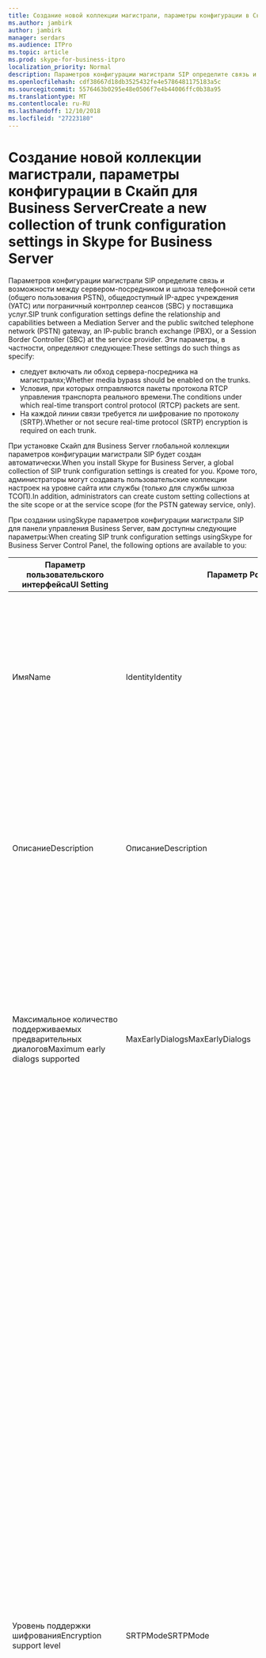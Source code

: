 ```yaml
---
title: Создание новой коллекции магистрали, параметры конфигурации в Скайп для Business Server
ms.author: jambirk
author: jambirk
manager: serdars
ms.audience: ITPro
ms.topic: article
ms.prod: skype-for-business-itpro
localization_priority: Normal
description: Параметров конфигурации магистрали SIP определите связь и возможности между сервером-посредником и шлюза телефонной сети (общего пользования PSTN), общедоступный IP-адрес учреждения (УАТС) или пограничный контроллер сеансов (SBC) у поставщика услуг.
ms.openlocfilehash: cdf38667d18db3525432fe4e5786481175183a5c
ms.sourcegitcommit: 5576463b0295e48e0506f7e4b44006ffc0b38a95
ms.translationtype: MT
ms.contentlocale: ru-RU
ms.lasthandoff: 12/10/2018
ms.locfileid: "27223180"
---
```

# <a name="create-a-new-collection-of-trunk-configuration-settings-in-skype-for-business-server"></a><span data-ttu-id="07fba-103">Создание новой коллекции магистрали, параметры конфигурации в Скайп для Business Server</span><span class="sxs-lookup"><span data-stu-id="07fba-103">Create a new collection of trunk configuration settings in Skype for Business Server</span></span>

<span data-ttu-id="07fba-104">Параметров конфигурации магистрали SIP определите связь и возможности между сервером-посредником и шлюза телефонной сети (общего пользования PSTN), общедоступный IP-адрес учреждения (УАТС) или пограничный контроллер сеансов (SBC) у поставщика услуг.</span><span class="sxs-lookup"><span data-stu-id="07fba-104">SIP trunk configuration settings define the relationship and capabilities between a Mediation Server and the public switched telephone network (PSTN) gateway, an IP-public branch exchange (PBX), or a Session Border Controller (SBC) at the service provider.</span></span> <span data-ttu-id="07fba-105">Эти параметры, в частности, определяют следующее:</span><span class="sxs-lookup"><span data-stu-id="07fba-105">These settings do such things as specify:</span></span>
- <span data-ttu-id="07fba-106">следует включать ли обход сервера-посредника на магистралях;</span><span class="sxs-lookup"><span data-stu-id="07fba-106">Whether media bypass should be enabled on the trunks.</span></span>
- <span data-ttu-id="07fba-107">Условия, при которых отправляются пакеты протокола RTCP управления транспорта реального времени.</span><span class="sxs-lookup"><span data-stu-id="07fba-107">The conditions under which real-time transport control protocol (RTCP) packets are sent.</span></span>
- <span data-ttu-id="07fba-108">На каждой линии связи требуется ли шифрование по протоколу (SRTP).</span><span class="sxs-lookup"><span data-stu-id="07fba-108">Whether or not secure real-time protocol (SRTP) encryption is required on each trunk.</span></span>

<span data-ttu-id="07fba-109">При установке Скайп для Business Server глобальной коллекции параметров конфигурации магистрали SIP будет создан автоматически.</span><span class="sxs-lookup"><span data-stu-id="07fba-109">When you install Skype for Business Server, a global collection of SIP trunk configuration settings is created for you.</span></span> <span data-ttu-id="07fba-110">Кроме того, администраторы могут создавать пользовательские коллекции настроек на уровне сайта или службы (только для службы шлюза ТСОП).</span><span class="sxs-lookup"><span data-stu-id="07fba-110">In addition, administrators can create custom setting collections at the site scope or at the service scope (for the PSTN gateway service, only).</span></span>

<span data-ttu-id="07fba-111">При создании usingSkype параметров конфигурации магистрали SIP для панели управления Business Server, вам доступны следующие параметры:</span><span class="sxs-lookup"><span data-stu-id="07fba-111">When creating SIP trunk configuration settings usingSkype for Business Server Control Panel, the following options are available to you:</span></span>

|<span data-ttu-id="07fba-112">Параметр пользовательского интерфейса</span><span class="sxs-lookup"><span data-stu-id="07fba-112">UI Setting</span></span> | <span data-ttu-id="07fba-113">Параметр PowerShell</span><span class="sxs-lookup"><span data-stu-id="07fba-113">PowerShell Parameter</span></span> | <span data-ttu-id="07fba-114">Описание</span><span class="sxs-lookup"><span data-stu-id="07fba-114">Description</span></span> |
|--|--|--|
|<span data-ttu-id="07fba-115">Имя</span><span class="sxs-lookup"><span data-stu-id="07fba-115">Name</span></span>|<span data-ttu-id="07fba-116">Identity</span><span class="sxs-lookup"><span data-stu-id="07fba-116">Identity</span></span>|<span data-ttu-id="07fba-p103">Уникальный идентификатор для коллекции. Это свойство только для чтения; вы не можете изменить идентификатор коллекции параметров настройки магистральной линии связи.</span><span class="sxs-lookup"><span data-stu-id="07fba-p103">Unique identifier for the collection. This property is read-only; you cannot change the Identity of a collection of trunk configuration settings.</span></span>|
|<span data-ttu-id="07fba-119">Описание</span><span class="sxs-lookup"><span data-stu-id="07fba-119">Description</span></span>|<span data-ttu-id="07fba-120">Описание</span><span class="sxs-lookup"><span data-stu-id="07fba-120">Description</span></span>|<span data-ttu-id="07fba-121">Предоставляет администраторам возможность сохранять дополнительную информацию о параметрах (например, сведения о цели настройки магистральной линии связи).</span><span class="sxs-lookup"><span data-stu-id="07fba-121">Provides a way for administrators to store addition information about the settings (for example, the purpose of the trunk configuration).</span></span>|
|<span data-ttu-id="07fba-122">Максимальное количество поддерживаемых предварительных диалогов</span><span class="sxs-lookup"><span data-stu-id="07fba-122">Maximum early dialogs supported</span></span>|<span data-ttu-id="07fba-123">MaxEarlyDialogs</span><span class="sxs-lookup"><span data-stu-id="07fba-123">MaxEarlyDialogs</span></span>|<span data-ttu-id="07fba-124">Максимальное количество разветвляющихся ответов, которое шлюз ТСОП, IP-PBX или пограничный контроллер сеансов (SBC) на стороне поставщика службы может получить на приглашение, отправленное серверу-посреднику.</span><span class="sxs-lookup"><span data-stu-id="07fba-124">The maximum number of forked responses a PSTN gateway, IP-PBX, or SBC at the service provider can receive to an Invite that it sent to the Mediation Server.</span></span>|
|<span data-ttu-id="07fba-125">Уровень поддержки шифрования</span><span class="sxs-lookup"><span data-stu-id="07fba-125">Encryption support level</span></span>|<span data-ttu-id="07fba-126">SRTPMode</span><span class="sxs-lookup"><span data-stu-id="07fba-126">SRTPMode</span></span>|<span data-ttu-id="07fba-127">Указывает уровень поддержки для защиты трафика сервера-посредника между сервером-посредником и шлюзом ТСОП, IP-PBX или пограничным контроллером сеансов на стороне поставщика службы.</span><span class="sxs-lookup"><span data-stu-id="07fba-127">Indicates the level of support for protecting media traffic between the Mediation Server and the PSTN Gateway, IP-PBX, or SBC at the service provider.</span></span> <span data-ttu-id="07fba-128">Для случаев обхода сервера-посредника это значение должно быть совместимо с параметром EncryptionLevel в настройке сервера-посредника.</span><span class="sxs-lookup"><span data-stu-id="07fba-128">For media bypass cases, this value must be compatible with the EncryptionLevel setting in the media configuration.</span></span> <span data-ttu-id="07fba-129">Конфигурации мультимедиа задано с помощью командлета [New-CsMediaConfiguration](https://docs.microsoft.com/en-us/powershell/module/skype/New-CsMediaConfiguration) и [Set-CsMediaConfiguration](https://docs.microsoft.com/en-us/powershell/module/skype/Set-CsMediaConfiguration) .</span><span class="sxs-lookup"><span data-stu-id="07fba-129">Media configuration is set by using the [New-CsMediaConfiguration](https://docs.microsoft.com/en-us/powershell/module/skype/New-CsMediaConfiguration) and [Set-CsMediaConfiguration](https://docs.microsoft.com/en-us/powershell/module/skype/Set-CsMediaConfiguration) cmdlets.</span></span><br/><span data-ttu-id="07fba-130">Допускаются следующие значения:</span><span class="sxs-lookup"><span data-stu-id="07fba-130">Allowed values are:</span></span><br/><br/><span data-ttu-id="07fba-131">**Обязательный**: должно использоваться шифрование SRTP.</span><span class="sxs-lookup"><span data-stu-id="07fba-131">**Required**: SRTP encryption must be used.</span></span><br/><span data-ttu-id="07fba-132">**Необязательно**: SRTP будет использоваться, если шлюз поддерживает его.</span><span class="sxs-lookup"><span data-stu-id="07fba-132">**Optional**: SRTP will be used if the gateway supports it.</span></span><br/><span data-ttu-id="07fba-133">**Не поддерживается**: шифрование SRTP не поддерживается и поэтому не будет использоваться.</span><span class="sxs-lookup"><span data-stu-id="07fba-133">**Not Supported**: SRTP encryption is not supported and therefore will not be used.</span></span><br/><br/><span data-ttu-id="07fba-p105">Параметр SRTPMode используется, только в случае, если шлюз настроен на использование протокола TLS. Если шлюз настроен на использование в качестве транспорта протокола TCP, для параметра SRTPMode внутренним образом задается значение Not Supported.</span><span class="sxs-lookup"><span data-stu-id="07fba-p105">SRTPMode is used only if the gateway is configured to use Transport Layer Security (TLS). If the gateway is configured with Transmission Control Protocol (TCP) as the transport, SRTPMode is internally set to Not Supported.</span></span>|
|<span data-ttu-id="07fba-136">Поддержка ссылки</span><span class="sxs-lookup"><span data-stu-id="07fba-136">Refer support</span></span>|<span data-ttu-id="07fba-137">Enable3pccRefer</span><span class="sxs-lookup"><span data-stu-id="07fba-137">Enable3pccRefer</span></span><br/><span data-ttu-id="07fba-138">EnableReferSupport</span><span class="sxs-lookup"><span data-stu-id="07fba-138">EnableReferSupport</span></span>|<span data-ttu-id="07fba-139">Если задано **Разрешить отправку ссылки шлюзу**, это указывает на то, что магистральная линия связи поддерживает получение запросов ссылки от сервера-посредника.</span><span class="sxs-lookup"><span data-stu-id="07fba-139">If set to **Enable sending refer to the gateway**, indicates that the trunk supports receiving Refer requests from the Mediation Server.</span></span><br/><span data-ttu-id="07fba-p106">Если задано **Разрешить ссылку с использованием стороннего контроля вызовов**, это указывает на то, что протокол 3pcc может использоваться, чтобы разрешить переключенным звонкам обходить размещенный веб-сайт. Протокол 3pcc, известный также как протокол "стороннего контроля", применяется, когда для соединения пары абонентов используется третья сторона (например, оператор, размещающий звонок от абонента A к абоненту B).</span><span class="sxs-lookup"><span data-stu-id="07fba-p106">If set to **Enable refer using third-party call control**, indicates that the 3pcc protocol can be used to allow transferred calls to bypass the hosted site. 3pcc is also known as "third party control," and occurs when a third-party is used to connect a pair of callers (for example, an operator placing a call from person A to person B).</span></span>|
|<span data-ttu-id="07fba-142">Разрешить обход сервера-посредника</span><span class="sxs-lookup"><span data-stu-id="07fba-142">Enable media bypass</span></span>|<span data-ttu-id="07fba-143">EnableBypass</span><span class="sxs-lookup"><span data-stu-id="07fba-143">EnableBypass</span></span>|<span data-ttu-id="07fba-p107">Указывает, включен обход сервера-посредника для этой магистральной линии связи. Обход сервера-посредника может быть включен только в случае, если также включен параметр **Централизованная обработка мультимедиа**.</span><span class="sxs-lookup"><span data-stu-id="07fba-p107">Indicates whether media bypass is enabled for this trunk. Media bypass can only be enabled if **Centralized media processing** is also enabled.</span></span>|
|<span data-ttu-id="07fba-146">Централизованная обработка мультимедиа</span><span class="sxs-lookup"><span data-stu-id="07fba-146">Centralized media processing</span></span>|<span data-ttu-id="07fba-147">ConcentratedTopology</span><span class="sxs-lookup"><span data-stu-id="07fba-147">ConcentratedTopology</span></span>|<span data-ttu-id="07fba-p108">Enable RTP latching имеется ли известная точка терминирования медиаданных. (Примером известной точки терминирования медиаданных может являться шлюз ТСОП, где у точки терминирования медиаданных такой же IP-адрес, что и у точки терминирования сигналов.)</span><span class="sxs-lookup"><span data-stu-id="07fba-p108">Indicates whether there is a well-known media termination point. (An example of a well-known media termination point would be a PSTN gateway where the media termination has the same IP as the signaling termination.)</span></span>|
|<span data-ttu-id="07fba-150">Разрешить блокирование RTP</span><span class="sxs-lookup"><span data-stu-id="07fba-150">Enable RTP latching</span></span>|<span data-ttu-id="07fba-151">EnableRTPLatching</span><span class="sxs-lookup"><span data-stu-id="07fba-151">EnableRTPLatching</span></span>|<span data-ttu-id="07fba-p109">Указывает, поддерживают ли магистральные линии связи SIP блокирование RTP. Блокирование RTP является технологией, позволяющей выполнять подключение по протоколу RTP/RTCP через устройство NAT (преобразование сетевых адресов) или брандмауэр.</span><span class="sxs-lookup"><span data-stu-id="07fba-p109">Indicates whether or not the SIP trunks support RTP latching. RTP latching is a technology that enables RTP/RTCP connectivity through a NAT (network address translator) device or firewall.</span></span>|
|<span data-ttu-id="07fba-154">Включить журнал переадресации звонков</span><span class="sxs-lookup"><span data-stu-id="07fba-154">Enable forward call history</span></span>|<span data-ttu-id="07fba-155">ForwardCallHistory</span><span class="sxs-lookup"><span data-stu-id="07fba-155">ForwardCallHistory</span></span>|<span data-ttu-id="07fba-156">Означает, будет ли переадресовываться по магистральному каналу сведения о журнале звонков.</span><span class="sxs-lookup"><span data-stu-id="07fba-156">Indicates whether call history information will be forwarded through the trunk.</span></span>|
|<span data-ttu-id="07fba-157">Включить данные переадресации P-Asserted-Identity</span><span class="sxs-lookup"><span data-stu-id="07fba-157">Enable forward P-Asserted-Identity data</span></span>|<span data-ttu-id="07fba-158">ForwardPAI</span><span class="sxs-lookup"><span data-stu-id="07fba-158">ForwardPAI</span></span>|<span data-ttu-id="07fba-p110">Указывает, будет ли переадресовываться заголовок P-Asserted-Identity (PAI) одновременно с вызовом. Заголовок PAI предоставляет способ проверки удостоверения абонемента.</span><span class="sxs-lookup"><span data-stu-id="07fba-p110">Indicates whether the P-Asserted-Identity (PAI) header will be forwarded along with the call. The PAI header provides a way to verify the identity of the caller.</span></span>|
|<span data-ttu-id="07fba-161">Включить таймер отработки отказа внешней маршрутизации</span><span class="sxs-lookup"><span data-stu-id="07fba-161">Enable outbound routing failover timer</span></span>|<span data-ttu-id="07fba-162">EnableFastFailoverTimer</span><span class="sxs-lookup"><span data-stu-id="07fba-162">EnableFastFailoverTimer</span></span>|<span data-ttu-id="07fba-p111">Указывает, будут ли вызовы, на которые не был получен ответ от шлюза в течение 10 секунд, маршрутизироваться следующей доступной магистральной линии связи; если дополнительная магистральная линия связи отсутствует, вызов будет автоматически пропущен. В организации с медленными ответами сетей и шлюзов, это может приводить к необязательному пропуску вызовов.</span><span class="sxs-lookup"><span data-stu-id="07fba-p111">Indicates whether outbound calls that are not answered by the gateway within 10 seconds will be routed to the next available trunk; if there are no additional trunks then the call will automatically be dropped. In an organization with slow networks and gateway responses, that could potentially result in calls being dropped unnecessarily.</span></span>|
|<span data-ttu-id="07fba-165">Связанные использования ТСОП</span><span class="sxs-lookup"><span data-stu-id="07fba-165">Associated PSTN usages</span></span>|<span data-ttu-id="07fba-166">PSTNUsages</span><span class="sxs-lookup"><span data-stu-id="07fba-166">PSTNUsages</span></span>|<span data-ttu-id="07fba-167">Коллекция режимов PSTN, привязываемых к магистральному каналу.</span><span class="sxs-lookup"><span data-stu-id="07fba-167">Collection of PSTN usages assigned to the trunk.</span></span>|
|<span data-ttu-id="07fba-168">Преобразованный номер для проверки</span><span class="sxs-lookup"><span data-stu-id="07fba-168">Translated number to test</span></span>|<span data-ttu-id="07fba-169">Н/Д</span><span class="sxs-lookup"><span data-stu-id="07fba-169">N/A</span></span>|<span data-ttu-id="07fba-170">Телефонный номер, который может использоваться для выполнения специального теста настроек конфигурации магистрали.</span><span class="sxs-lookup"><span data-stu-id="07fba-170">Phone number that can be used to do an ad hoc test of the trunk configuration settings.</span></span>|
|<span data-ttu-id="07fba-171">Связанные правила преобразования</span><span class="sxs-lookup"><span data-stu-id="07fba-171">Associated translation rules</span></span>|<span data-ttu-id="07fba-172">OutboundTranslationRulesList</span><span class="sxs-lookup"><span data-stu-id="07fba-172">OutboundTranslationRulesList</span></span>|<span data-ttu-id="07fba-173">Коллекция правил преобразования телефонных номеров, которые применяются к вызовам, обрабатываемым службой маршрутизации исходящих вызовов (вызовы, направляемые по конечным адресам УАТС или ТСОП).</span><span class="sxs-lookup"><span data-stu-id="07fba-173">Collection of phone number translation rules that apply to calls handled by Outbound Routing (calls routed to PBX or PSTN destinations).</span></span>|
|<span data-ttu-id="07fba-174">Правила преобразования вызываемого номера</span><span class="sxs-lookup"><span data-stu-id="07fba-174">Called number translation rules</span></span>|<span data-ttu-id="07fba-175">OutboundCallingNumberTranslationRulesList</span><span class="sxs-lookup"><span data-stu-id="07fba-175">OutboundCallingNumberTranslationRulesList</span></span>|<span data-ttu-id="07fba-176">Коллекция правил преобразования исходящих вызовов, привязываемая к магистральному каналу.</span><span class="sxs-lookup"><span data-stu-id="07fba-176">Collection of outbound calling number translation rules assigned to the trunk.</span></span>|
|<span data-ttu-id="07fba-177">Проверяемый номер телефона</span><span class="sxs-lookup"><span data-stu-id="07fba-177">Phone number to test</span></span>|<span data-ttu-id="07fba-178">Н/Д</span><span class="sxs-lookup"><span data-stu-id="07fba-178">N/A</span></span>|<span data-ttu-id="07fba-179">Номер телефона, который может использоваться для выполнения специального теста правил преобразования.</span><span class="sxs-lookup"><span data-stu-id="07fba-179">Phone number that can be used to do an ad hoc test of the translation rules.</span></span>|
|<span data-ttu-id="07fba-180">Номер вызывающего абонента</span><span class="sxs-lookup"><span data-stu-id="07fba-180">Calling number</span></span>|<span data-ttu-id="07fba-181">Н/Д</span><span class="sxs-lookup"><span data-stu-id="07fba-181">N/A</span></span>|<span data-ttu-id="07fba-182">Номер телефона, который может использоваться для выполнения специального теста правил преобразования.</span><span class="sxs-lookup"><span data-stu-id="07fba-182">Phone number that can be used to do an ad hoc test of the translation rules.</span></span>|
|<span data-ttu-id="07fba-183">Вызываемый номер</span><span class="sxs-lookup"><span data-stu-id="07fba-183">Called number</span></span>|<span data-ttu-id="07fba-184">Н/Д</span><span class="sxs-lookup"><span data-stu-id="07fba-184">N/A</span></span>|<span data-ttu-id="07fba-185">Показывает, что проверяемый номер телефона является номером телефона вызываемого абонента.</span><span class="sxs-lookup"><span data-stu-id="07fba-185">Indicates that the phone number to test is the phone number of the person being called.</span></span>|
||||

> [!Note]
> <span data-ttu-id="07fba-186">Скайп по командлетам Business Server CsTrunkConfiguration поддерживает дополнительные свойства, не отображается в Скайп для панели управления Business Server.</span><span class="sxs-lookup"><span data-stu-id="07fba-186">The Skype for Business Server CsTrunkConfiguration cmdlets support additional properties not shown in Skype for Business Server Control Panel.</span></span> <span data-ttu-id="07fba-187">Для получения дополнительных сведений см раздел справки для командлета [New-CsTrunkConfiguration](https://docs.microsoft.com/en-us/powershell/module/skype/New-CsTrunkConfiguration) .</span><span class="sxs-lookup"><span data-stu-id="07fba-187">For more information, see the help topic for the [New-CsTrunkConfiguration](https://docs.microsoft.com/en-us/powershell/module/skype/New-CsTrunkConfiguration) cmdlet.</span></span> 

<span data-ttu-id="07fba-188">**Создание параметров конфигурации новой магистрали с помощью Скайп для панели управления Business Server**</span><span class="sxs-lookup"><span data-stu-id="07fba-188">**To create new trunk configuration settings by using Skype for Business Server Control Panel**</span></span>

1. <span data-ttu-id="07fba-189">В Скайп для панели управления Business Server щелкните **Маршрутизация голосовой связи**и затем щелкните **Настройка линии связи**.</span><span class="sxs-lookup"><span data-stu-id="07fba-189">In the Skype for Business Server Control Panel, click **Voice Routing**, and then click **Trunk Configuration**.</span></span>
2. <span data-ttu-id="07fba-190">На вкладке **Настройка линии связи** щелкните **Создать**, затем — **Магистральная линия связи сайта** для создания новых параметров на уровне сайта, или щелкните **Магистральная линия связи пула** для создания новых параметров на уровне службы.</span><span class="sxs-lookup"><span data-stu-id="07fba-190">On the **Trunk Configuration** tab, click **New**, and then click **Site trunk** to create the new settings at the site scope, or **Pool trunk** to create the new settings at the service scope.</span></span>
3. <span data-ttu-id="07fba-191">В **окне Выбор сайта** или диалоговое окно **Выбор службы** (диалоговое окно, отображаемое будут зависеть от настройки при создании веб сайтов или областью действия службы параметров) выберите расположение для новых параметров конфигурации и нажмите кнопку \*\*ОК \*\*.</span><span class="sxs-lookup"><span data-stu-id="07fba-191">In the **Select a Site** or the **Select a Service** dialog box (the dialog box that appears will depend on whether you are creating site-scoped or service-scoped settings), select the location for the new configuration settings and then click **OK**.</span></span> <span data-ttu-id="07fba-192">Если поле не заполнено, это означает, что нет места для создания новых параметров; Например если диалоговое окно **Выбор сайта** не задан, означает, что всех узлов уже были назначены семейства сайтов конфигурации магистрали и каждый сайт (и каждой службы) может размещаться только одна коллекция.</span><span class="sxs-lookup"><span data-stu-id="07fba-192">If the dialog box is blank, that means there is no place to create the new settings; for example, if the **Select a Site** dialog box is blank, that means that all of your sites have already been assigned a collection of trunk configuration sites, and each site (and each service) can only host one such collection.</span></span> <span data-ttu-id="07fba-193">В этом случае можно либо удалить существующего семейства сайтов и создание нового семейства сайтов или просто изменения существующей коллекции.</span><span class="sxs-lookup"><span data-stu-id="07fba-193">In that case, you can either delete the existing collection and create a new collection, or simply modify the existing collection.</span></span>
4. <span data-ttu-id="07fba-194">В диалоговом окне **Новая конфигурация магистральной линии** внесите необходимые изменения и нажмите кнопку **ОК**.</span><span class="sxs-lookup"><span data-stu-id="07fba-194">In the **New Trunk Configuration** dialog, make the appropriate selections and then click **OK**.</span></span>
5. <span data-ttu-id="07fba-p114">Свойство **Состояние** для коллекции будет обновлено до **Незафиксированные**. Чтобы зафиксировать изменения и удалить коллекцию, щелкните **Сохранить**, а затем выберите **Сохранить все**.</span><span class="sxs-lookup"><span data-stu-id="07fba-p114">The **State** property for the collection will be updated to **Uncommitted**. To commit the changes, and to delete the collection, click **Commit** and then click **Commit All**.</span></span>
6. <span data-ttu-id="07fba-197">В диалоговом окне **Несохраненные параметры настройки голосовой связи** нажмите кнопку **ОК**.</span><span class="sxs-lookup"><span data-stu-id="07fba-197">In the **Uncommitted Voice Configuration Settings** dialog box, click **OK**.</span></span>
7. <span data-ttu-id="07fba-198">В диалоговом окне **Скайп для бизнеса панели управления** нажмите **кнопку ОК**.</span><span class="sxs-lookup"><span data-stu-id="07fba-198">In the **Skype for Business Control Panel** dialog box, click **OK**.</span></span>